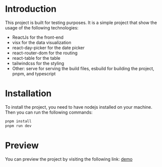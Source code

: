 # Introduction

This project is built for testing purposes.
It is a simple project that show the usage of the following technologies:

- ReactJs for the front-end
- visx for the data visualization
- react-day-picker for the date picker
- react-router-dom for the routing
- react-table for the table
- tailwindcss for the styling
- Other: serve for serving the build files, esbuild for building the project, pnpm, and typescript

# Installation

To install the project, you need to have nodejs installed on your machine.
Then you can run the following commands:
```bash
pnpm install
pnpm run dev
```

# Preview 

You can preview the project by visiting the following link: [demo](http://103.142.26.236:5678/dashboard)
